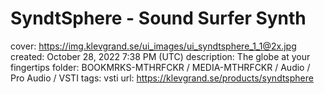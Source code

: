 # SyndtSphere - Sound Surfer Synth

cover: https://img.klevgrand.se/ui_images/ui_syndtsphere_1_1@2x.jpg
created: October 28, 2022 7:38 PM (UTC)
description: The globe at your fingertips
folder: BOOKMRKS-MTHRFCKR / MEDIA-MTHRFCKR / Audio / Pro Audio / VSTI
tags: vsti
url: https://klevgrand.se/products/syndtsphere